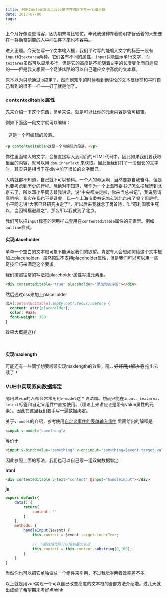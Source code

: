 ```yaml
---
title: 利用ContentEditable属性在VUE下写一个输入框
date: 2017-07-06
tags:
---
```


上个月好像没更博客，因为期末考比较忙。~~毕竟我这种靠着聪明才智活着的人想要在一群勤奋刻苦的人中间生存下来也不容易。~~

进入正题。今天在写一个文本输入框，我们平时写的能输入文字的标签一般有`input`和`textarea`两种。它们各有不同的属性，`input`只能显示单行文字，而`textarea`虽然可以显示多行，但是它的高度是不能随着文字的长度变化而自适应的——但是我又想要一个足够炫酷的可以自己适应文字高度的文本框。

原本以为只能通过js搞定了，然而刷知乎的时候看到他评论的文本框标签和平时自己看到的很不一样——好了就是他了。
<link href="/blog/static/editorable-placehodler.css" type="text/css" rel="stylesheet">

### contenteditable属性
先来介绍一下这个东西，简单来说，就是可以让你的元素内容是否可编辑。

例如下面这一段文字就可以编辑：

<p contenteditable="true" style="border: 1px solid #eee; padding: 5px 8px">这是一个可编辑的段落。</p>

```html
<p contenteditable>这是一个可编辑的段落。</p>
```

你往里面输入的文字，会被直接写入到网页的HTML代码中。因此如果我们要获取里面的内容，就可以用 `dom.innerText` 来获取。因此当我们打了一段很长的文字时，其实只是相当于在div中加了很长的文字而已。

<div contenteditable="true" placeholder="苟利国家生死以，岂因祸福避趋之">人呐就都不知道，自己就不可以预料。一个人的命运啊，当然要靠自我奋斗，但是也要考虑到历史的行程。我绝对不知道，我作为一个上海市委书记怎么把我选到北京去了，所以邓小平同志跟我讲话，说“中央都决定啦，你来当总书记”，我说另请高明吧。我实在我也不是谦虚，我一个上海市委书记怎么到北京来了呢？但是呢，小平同志讲“大家已经研究决定了”，所以后来我就念了两首诗，叫“苟利国家生死以，岂因祸福避趋之”，那么所以我就到了北京。</div>

我们可以把`input`标签的常用样式套用在`contenteditable`属性的元素里。例如`outline`样式。

#### 实现placeholder

单单一个空白的文本框可能不能满足我们的欲望。肯定有人会想如何给这个文本框加上placeholder。虽然原生不支持placeholder属性，但是我们可以可以用一些奇技淫巧来满足这个要求。

我们按照往常的写法把placeholder属性写进元素里。

```html
<div contenteditable="true" placeholder="添加你的评论"></div>
```

然后通过css来加上placeholder

```css
div[contentEditable]:empty:not(:focus):before {
  content: attr(placeholder);
  color: #aaa;
  font-weight: 300
}
```
效果大概是这样

<div class="input-placeholder" contenteditable="true" placeholder="添加你的评论"></div>

#### 实现maxlength

可能还有一些同学想要顺带实现maxlength的效果，嗯…
~~好好用js解决吧~~ 拖出去续了！

### VUE中实现双向数据绑定

嗯用过vue的人都会常常用到`v-model`这个语法糖。然而只能在`input`、`textarea`、`select`标签和自定义组件中直接使用。（理论上来讲应该是带有value属性的元素）。因此在这里我们要手写一遍数据绑定。

关于`v-model`的介绍，参考使用[自定义事件的表单输入组件](https://cn.vuejs.org/v2/guide/components.html#%E4%BD%BF%E7%94%A8%E8%87%AA%E5%AE%9A%E4%B9%89%E4%BA%8B%E4%BB%B6%E7%9A%84%E8%A1%A8%E5%8D%95%E8%BE%93%E5%85%A5%E7%BB%84%E4%BB%B6)
里面给出的解释是

```html
<input v-model="something">
```

等价于

```html
<input v-bind:value="something" v-on:input="something=$event.target.value">
```

因此参照上面的写法，我们也可以自己写一组双向数据绑定:

**html**
```html
<div contenteditable v-text="content" @input="handleInput"></div>
```

**js**
```js
export default{
    data() {
        return{
            content: ''        
        }
    },
    methods: {
        handleInput($event) {
            this.content = $event.target.innerText;
            
            // 下面这段代码可以限制最大长度
            this.content = this.content.substring(0,100);
        }
    }
}
```

当然你也可以把它单独做成一个组件来引用，不过我觉得两者效率差不多。

以上就是用vue实现一个可以自己改变高度的文本框的全部方法介绍啦。过几天就出成绩了希望期末考好点hhhh